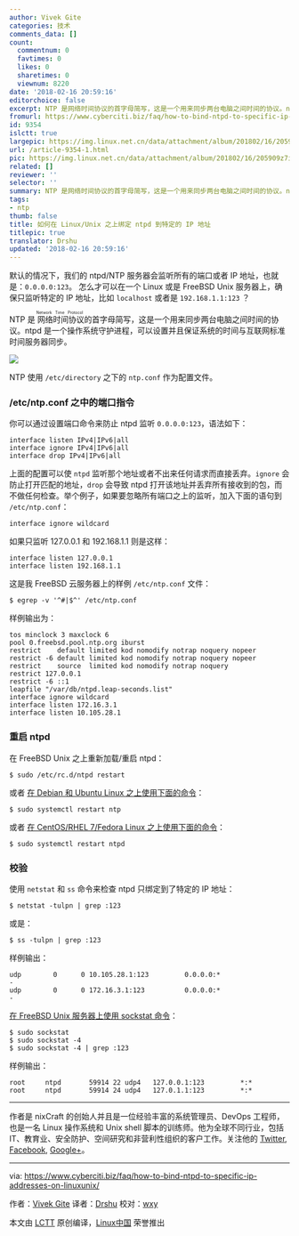 ```yaml
---
author: Vivek Gite
categories: 技术
comments_data: []
count:
  commentnum: 0
  favtimes: 0
  likes: 0
  sharetimes: 0
  viewnum: 8220
date: '2018-02-16 20:59:16'
editorchoice: false
excerpt: NTP 是网络时间协议的首字母简写，这是一个用来同步两台电脑之间时间的协议。ntpd 是一个操作系统守护进程，可以设置并且保证系统的时间与互联网标准时间服务器同步。
fromurl: https://www.cyberciti.biz/faq/how-to-bind-ntpd-to-specific-ip-addresses-on-linuxunix/
id: 9354
islctt: true
largepic: https://img.linux.net.cn/data/attachment/album/201802/16/205909z7iy3yhnfineelif.jpg
url: /article-9354-1.html
pic: https://img.linux.net.cn/data/attachment/album/201802/16/205909z7iy3yhnfineelif.jpg.thumb.jpg
related: []
reviewer: ''
selector: ''
summary: NTP 是网络时间协议的首字母简写，这是一个用来同步两台电脑之间时间的协议。ntpd 是一个操作系统守护进程，可以设置并且保证系统的时间与互联网标准时间服务器同步。
tags:
- ntp
thumb: false
title: 如何在 Linux/Unix 之上绑定 ntpd 到特定的 IP 地址
titlepic: true
translator: Drshu
updated: '2018-02-16 20:59:16'
---
```


默认的情况下，我们的 ntpd/NTP 服务器会监听所有的端口或者 IP 地址，也就是：`0.0.0.0:123`。 怎么才可以在一个 Linux 或是 FreeBSD Unix 服务器上，确保只监听特定的 IP 地址，比如 `localhost` 或者是 `192.168.1.1:123` ？


NTP 是<ruby> 网络时间协议 <rt>  Network Time Protocol </rt></ruby>的首字母简写，这是一个用来同步两台电脑之间时间的协议。ntpd 是一个操作系统守护进程，可以设置并且保证系统的时间与互联网标准时间服务器同步。


![](/data/attachment/album/201802/16/205909z7iy3yhnfineelif.jpg)


NTP 使用 `/etc/directory` 之下的 `ntp.conf` 作为配置文件。


### /etc/ntp.conf 之中的端口指令


你可以通过设置端口命令来防止 ntpd 监听 `0.0.0.0:123`，语法如下：



```
interface listen IPv4|IPv6|all
interface ignore IPv4|IPv6|all
interface drop IPv4|IPv6|all

```

上面的配置可以使 `ntpd` 监听那个地址或者不出来任何请求而直接丢弃。`ignore` 会防止打开匹配的地址，`drop` 会导致 ntpd 打开该地址并丢弃所有接收到的包，而不做任何检查。举个例子，如果要忽略所有端口之上的监听，加入下面的语句到 `/etc/ntp.conf`：



```
interface ignore wildcard

```

如果只监听 127.0.0.1 和 192.168.1.1 则是这样：



```
interface listen 127.0.0.1
interface listen 192.168.1.1

```

这是我 FreeBSD 云服务器上的样例 `/etc/ntp.conf` 文件：



```
$ egrep -v '^#|$^' /etc/ntp.conf

```

样例输出为：



```
tos minclock 3 maxclock 6
pool 0.freebsd.pool.ntp.org iburst
restrict    default limited kod nomodify notrap noquery nopeer
restrict -6 default limited kod nomodify notrap noquery nopeer
restrict    source  limited kod nomodify notrap noquery
restrict 127.0.0.1
restrict -6 ::1
leapfile "/var/db/ntpd.leap-seconds.list"
interface ignore wildcard
interface listen 172.16.3.1
interface listen 10.105.28.1

```

### 重启 ntpd


在 FreeBSD Unix 之上重新加载/重启 ntpd：



```
$ sudo /etc/rc.d/ntpd restart

```

或者 [在 Debian 和 Ubuntu Linux 之上使用下面的命令](https://www.cyberciti.biz/faq/restarting-ntp-service-on-linux/)：



```
$ sudo systemctl restart ntp

```

或者 [在 CentOS/RHEL 7/Fedora Linux 之上使用下面的命令](https://www.cyberciti.biz/faq/restarting-ntp-service-on-linux/)：



```
$ sudo systemctl restart ntpd

```

### 校验


使用 `netstat` 和 `ss` 命令来检查 ntpd 只绑定到了特定的 IP 地址：



```
$ netstat -tulpn | grep :123

```

或是：



```
$ ss -tulpn | grep :123

```

样例输出：



```
udp        0      0 10.105.28.1:123         0.0.0.0:*                           -               
udp        0      0 172.16.3.1:123          0.0.0.0:*                           -

```

[在 FreeBSD Unix 服务器上使用 sockstat 命令](https://www.cyberciti.biz/faq/freebsd-unix-find-the-process-pid-listening-on-a-certain-port-commands/)：



```
$ sudo sockstat
$ sudo sockstat -4
$ sudo sockstat -4 | grep :123

```

样例输出：



```
root     ntpd       59914 22 udp4   127.0.0.1:123         *:*
root     ntpd       59914 24 udp4   127.0.1.1:123         *:*

```



---


作者是 nixCraft 的创始人并且是一位经验丰富的系统管理员、DevOps 工程师，也是一名 Linux 操作系统和 Unix shell 脚本的训练师。他为全球不同行业，包括 IT、教育业、安全防护、空间研究和非营利性组织的客户工作。关注他的 [Twitter](https://twitter.com/nixcraft), [Facebook](https://facebook.com/nixcraft), [Google+](https://plus.google.com/+CybercitiBiz)。




---


via: <https://www.cyberciti.biz/faq/how-to-bind-ntpd-to-specific-ip-addresses-on-linuxunix/>


作者：[Vivek Gite](https://www.cyberciti.biz) 译者：[Drshu](https://github.com/Drshu) 校对：[wxy](https://github.com/wxy)


本文由 [LCTT](https://github.com/LCTT/TranslateProject) 原创编译，[Linux中国](https://linux.cn/) 荣誉推出